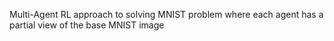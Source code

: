 Multi-Agent RL approach to solving MNIST problem where each agent has a partial view of the base MNIST image